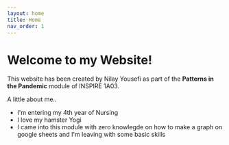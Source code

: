 ```yaml
---
layout: home
title: Home
nav_order: 1
---
```


# **Welcome to my Website!**

This website has been created by Nilay Yousefi as part of the **Patterns in the Pandemic** module of INSPIRE 1A03. 

A little about me..
* I'm entering my 4th year of Nursing 
* I love my hamster Yogi 
* I came into this module with zero knowlegde on how to make a graph on google sheets and I'm leaving with some basic skills 
  

